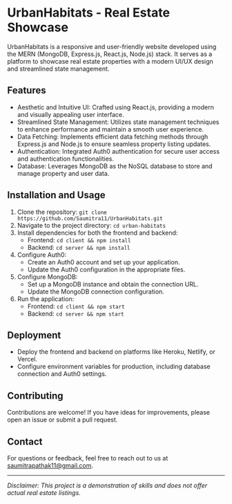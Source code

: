 # UrbanHabitats - Real Estate Showcase

UrbanHabitats is a responsive and user-friendly website developed using the MERN (MongoDB, Express.js, React.js, Node.js) stack. It serves as a platform to showcase real estate properties with a modern UI/UX design and streamlined state management.

## Features

- Aesthetic and Intuitive UI: Crafted using React.js, providing a modern and visually appealing user interface.
- Streamlined State Management: Utilizes state management techniques to enhance performance and maintain a smooth user experience.
- Data Fetching: Implements efficient data fetching methods through Express.js and Node.js to ensure seamless property listing updates.
- Authentication: Integrated Auth0 authentication for secure user access and authentication functionalities.
- Database: Leverages MongoDB as the NoSQL database to store and manage property and user data.

## Installation and Usage

1. Clone the repository: `git clone https://github.com/Saumitra11/UrbanHabitats.git`
2. Navigate to the project directory: `cd urban-habitats`
3. Install dependencies for both the frontend and backend:
   - Frontend: `cd client && npm install`
   - Backend: `cd server && npm install`
4. Configure Auth0:
   - Create an Auth0 account and set up your application.
   - Update the Auth0 configuration in the appropriate files.
5. Configure MongoDB:
   - Set up a MongoDB instance and obtain the connection URL.
   - Update the MongoDB connection configuration.
6. Run the application:
   - Frontend: `cd client && npm start`
   - Backend: `cd server && npm start`

## Deployment

- Deploy the frontend and backend on platforms like Heroku, Netlify, or Vercel.
- Configure environment variables for production, including database connection and Auth0 settings.

## Contributing

Contributions are welcome! If you have ideas for improvements, please open an issue or submit a pull request.

## Contact

For questions or feedback, feel free to reach out to us at [saumitrapathak11@gmail.com](mailto:saumitrapathak11@gmail.com).

---

*Disclaimer: This project is a demonstration of skills and does not offer actual real estate listings.*
